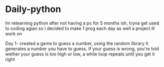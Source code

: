 # Daily-python

Im relearning python after not having a pc for 5 months ish, tryna get used to coding agian so i decided to make 1 prog each day as well a project ill work on

Day 1- created a game to guess a number, using the random library it generates a number you have to guess. If your guess is wrong, you're told wether your guess is too high or low, a while loop repeats until you get it right 
